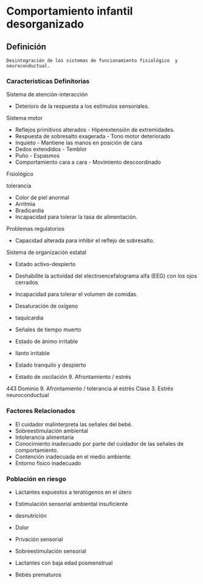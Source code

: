 # Comportamiento infantil desorganizado
## Definición
	Desintegración de los sistemas de funcionamiento fisiológico  y neuroconductual.

### Caracteristicas Definitorias
Sistema de atención-interacción   
- Deterioro de la respuesta a 
los estímulos sensoriales.  
 
Sistema motor   
- Reflejos primitivos alterados  - Hiperextensión de 
extremidades.  
- Respuesta de sobresalto 
exagerada  - Tono motor deteriorado  
- Inquieto  - Mantiene las manos en posición 
de cara  
- Dedos extendidos  - Temblor  
- Puño  - Espasmos  
- Comportamiento cara a cara  - Movimiento descoordinado  
 
Fisiológico   
 
 
 
 
 
 
 
 
 
 
 
 
 
 
 
 
 
 
 
 
 
 
 
 
 
 
 
 
 
 tolerancia
  
 
 
- Color de piel anormal   
- Arritmia   
- Bradicardia   
- Incapacidad para tolerar la 
tasa de alimentación.  
 
Problemas regulatorios   
- Capacidad alterada para inhibir 
el reflejo de sobresalto.  
 
Sistema de organización estatal   
- Estado activo-despierto   
- Deshabilite la actividad del 
electroencefalograma alfa 
(EEG) con los ojos cerrados   
- Incapacidad para tolerar el 
volumen de comidas.   
- Desaturación de oxígeno   
- taquicardia   
- Señales de tiempo muerto  
 
 
- Estado de ánimo irritable  
 
 
 
- llanto irritable   
- Estado tranquilo y despierto   
- Estado de oscilación   9. Afrontamiento / estrés 
 
 
 
 
443 
Dominio 9. Afrontamiento / tolerancia al estrés  Clase 3. Estrés neuroconductual

### Factores Relacionados
- El cuidador malinterpreta las 
señales del bebé.   
- Sobreestimulación ambiental   
- Intolerancia alimentaria   
- Conocimiento inadecuado por 
parte del cuidador de las 
señales de comportamiento.   
- Contención inadecuada en el 
medio ambiente.   
- Entorno físico inadecuado

### Población en riesgo
- Lactantes expuestos a 
teratógenos en el útero   
 
 
 
 
- Estimulación sensorial ambiental 
insuficiente   
- desnutrición   
- Dolor   
- Privación sensorial   
- Sobreestimulación sensorial  
 
 
 
 
- Lactantes con baja edad 
posmenstrual   
- Bebés prematuros

